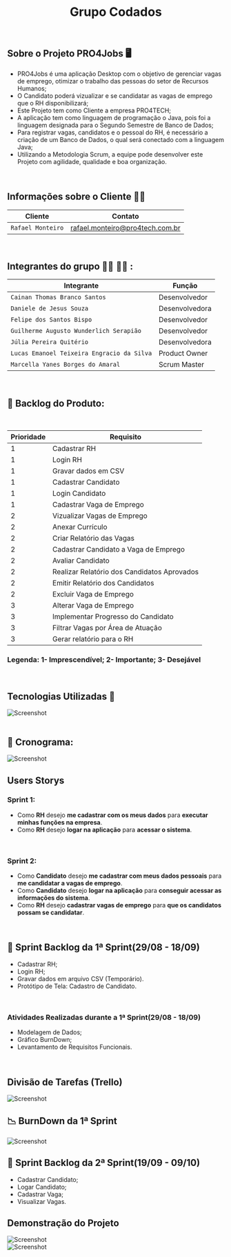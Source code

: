 <h1 align="center"> Grupo Codados</h1>
<br>

## Sobre o Projeto PRO4Jobs :desktop_computer:

* PRO4Jobs é uma aplicação Desktop com o objetivo de gerenciar vagas de emprego, otimizar o trabalho das pessoas do setor de Recursos Humanos;
* O Candidato poderá vizualizar e se candidatar as vagas de emprego que o RH disponibilizará;
* Este Projeto tem como Cliente a empresa PRO4TECH;
* A aplicação tem como linguagem de programação o Java, pois foi a linguagem designada para o Segundo Semestre de Banco de Dados;
* Para registrar vagas, candidatos e o pessoal do RH, é necessário a criação de um Banco de Dados, o qual será conectado com a linguagem Java;
* Utilizando a Metodologia Scrum, a equipe pode desenvolver este Projeto com agilidade, qualidade e boa organização.
<br>

## Informações sobre o Cliente :technologist:

| Cliente | Contato |
| --- | --- |
| `Rafael Monteiro` | rafael.monteiro@pro4tech.com.br |

<br>

## Integrantes do grupo :woman_technologist: :man_technologist: : </br>
| Integrante | Função |
| --- | --- |
| `Cainan Thomas Branco Santos` | Desenvolvedor |
| `Daniele de Jesus Souza` | Desenvolvedora |
| `Felipe dos Santos Bispo` | Desenvolvedor |
| `Guilherme Augusto Wunderlich Serapião` | Desenvolvedor |
| `Júlia Pereira Quitério` | Desenvolvedora |
| `Lucas Emanoel Teixeira Engracio da Silva` | Product Owner |
| `Marcella Yanes Borges do Amaral` | Scrum Master |
<br>

## :page_facing_up: Backlog do Produto:
<br>

 Prioridade | Requisito |
| --- | --- |
|1| Cadastrar RH |
|1| Login RH |
|1| Gravar dados em CSV|
|1| Cadastrar Candidato |
|1| Login Candidato|
|1| Cadastrar Vaga de Emprego |
|2| Vizualizar Vagas de Emprego |
|2| Anexar Currículo |
|2| Criar Relatório das Vagas|
|2| Cadastrar Candidato a Vaga de Emprego |
|2| Avaliar Candidato |
|2| Realizar Relatório dos Candidatos Aprovados|
|2| Emitir Relatório dos Candidatos |
|2| Excluir Vaga de Emprego |
|3| Alterar Vaga de Emprego |
|3| Implementar Progresso do Candidato |
|3| Filtrar Vagas por Área de Atuação |
|3| Gerar relatório para o RH |

### Legenda: 1- Imprescendível; 2- Importante; 3- Desejável
<br>

## Tecnologias Utilizadas :electric_plug:
![Screenshot](tec.png)
<br><br>


## :compass: Cronograma:
![Screenshot](Crono.png)
<br>

## Users Storys
### Sprint 1:
* Como __RH__ desejo __me cadastrar com os meus dados__ para __executar minhas funções na empresa__.
* Como __RH__ desejo __logar na aplicação__ para __acessar o sistema__.

<br>

### Sprint 2:
* Como __Candidato__ desejo __me cadastrar com meus dados pessoais__ para __me candidatar a vagas de emprego__.
* Como __Candidato__ desejo __logar na aplicação__ para __conseguir acessar as informações do sistema__.
* Como __RH__ desejo __cadastrar vagas de emprego__ para __que os candidatos possam se candidatar__.

<br>

## 🏁 Sprint Backlog da 1ª Sprint(29/08 - 18/09)

 - Cadastrar RH;
 - Login RH;
 - Gravar dados em arquivo CSV (Temporário).
 - Protótipo de Tela: Cadastro de Candidato. 
<br>

### Atividades Realizadas durante a 1ª Sprint(29/08 - 18/09)
 
 - Modelagem de Dados;
 - Gráfico BurnDown;
 - Levantamento de Requisitos Funcionais.
<br>

## Divisão de Tarefas (Trello)
![Screenshot](trello1.png)
<br>

## :chart_with_downwards_trend: BurnDown da 1ª Sprint

![Screenshot](burn.png)
<br>

## 🏁 Sprint Backlog da 2ª Sprint(19/09 - 09/10)

- Cadastrar Candidato;
- Logar Candidato;
- Cadastrar Vaga;
- Visualizar Vagas.

## Demonstração do Projeto
![Screenshot](tela1.png)
<br>
![Screenshot](tela2.png)

